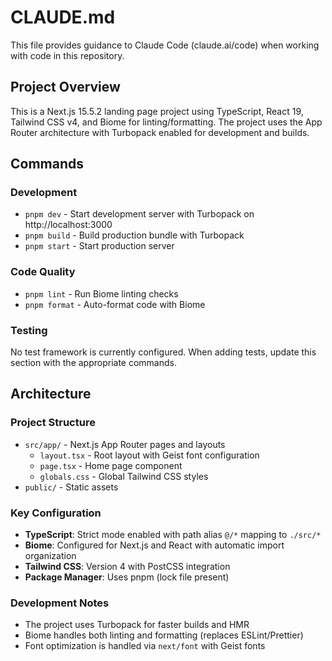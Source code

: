 # CLAUDE.md

This file provides guidance to Claude Code (claude.ai/code) when working with code in this repository.

## Project Overview

This is a Next.js 15.5.2 landing page project using TypeScript, React 19, Tailwind CSS v4, and Biome for linting/formatting. The project uses the App Router architecture with Turbopack enabled for development and builds.

## Commands

### Development
- `pnpm dev` - Start development server with Turbopack on http://localhost:3000
- `pnpm build` - Build production bundle with Turbopack
- `pnpm start` - Start production server

### Code Quality
- `pnpm lint` - Run Biome linting checks
- `pnpm format` - Auto-format code with Biome

### Testing
No test framework is currently configured. When adding tests, update this section with the appropriate commands.

## Architecture

### Project Structure
- `src/app/` - Next.js App Router pages and layouts
  - `layout.tsx` - Root layout with Geist font configuration
  - `page.tsx` - Home page component
  - `globals.css` - Global Tailwind CSS styles
- `public/` - Static assets

### Key Configuration
- **TypeScript**: Strict mode enabled with path alias `@/*` mapping to `./src/*`
- **Biome**: Configured for Next.js and React with automatic import organization
- **Tailwind CSS**: Version 4 with PostCSS integration
- **Package Manager**: Uses pnpm (lock file present)

### Development Notes
- The project uses Turbopack for faster builds and HMR
- Biome handles both linting and formatting (replaces ESLint/Prettier)
- Font optimization is handled via `next/font` with Geist fonts
